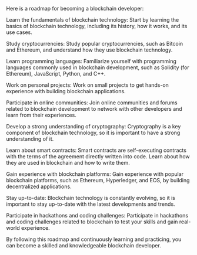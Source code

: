 Here is a roadmap for becoming a blockchain developer:

Learn the fundamentals of blockchain technology: Start by learning the basics of blockchain technology, including its history, how it works, and its use cases.

Study cryptocurrencies: Study popular cryptocurrencies, such as Bitcoin and Ethereum, and understand how they use blockchain technology.

Learn programming languages: Familiarize yourself with programming languages commonly used in blockchain development, such as Solidity (for Ethereum), JavaScript, Python, and C++.

Work on personal projects: Work on small projects to get hands-on experience with building blockchain applications.

Participate in online communities: Join online communities and forums related to blockchain development to network with other developers and learn from their experiences.

Develop a strong understanding of cryptography: Cryptography is a key component of blockchain technology, so it is important to have a strong understanding of it.

Learn about smart contracts: Smart contracts are self-executing contracts with the terms of the agreement directly written into code. Learn about how they are used in blockchain and how to write them.

Gain experience with blockchain platforms: Gain experience with popular blockchain platforms, such as Ethereum, Hyperledger, and EOS, by building decentralized applications.

Stay up-to-date: Blockchain technology is constantly evolving, so it is important to stay up-to-date with the latest developments and trends.

Participate in hackathons and coding challenges: Participate in hackathons and coding challenges related to blockchain to test your skills and gain real-world experience.

By following this roadmap and continuously learning and practicing, you can become a skilled and knowledgeable blockchain developer.
